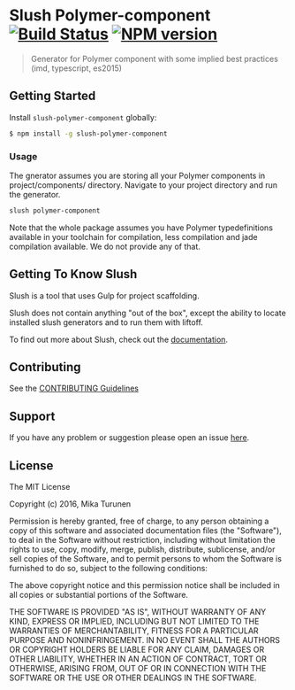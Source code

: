 # Slush Polymer-component [![Build Status](https://secure.travis-ci.org/mikaturunen/slush-generator-polymer-component.png?branch=master)](https://travis-ci.org/mikaturunen/slush-generator-polymer-component) [![NPM version](https://badge-me.herokuapp.com/api/npm/slush-polymer-component.png)](http://badges.enytc.com/for/npm/slush-polymer-component)

> Generator for Polymer component with some implied best practices (imd, typescript, es2015)

## Getting Started

Install `slush-polymer-component` globally:

```bash
$ npm install -g slush-polymer-component
```

### Usage

The gnerator assumes you are storing all your Polymer components in project/components/ directory. Navigate to your project directory and run the generator.

```bash
slush polymer-component
```

Note that the whole package assumes you have Polymer typedefinitions available in your toolchain for compilation, less compilation and jade compilation available. We do not provide any of that.

## Getting To Know Slush

Slush is a tool that uses Gulp for project scaffolding.

Slush does not contain anything "out of the box", except the ability to locate installed slush generators and to run them with liftoff.

To find out more about Slush, check out the [documentation](https://github.com/slushjs/slush).

## Contributing

See the [CONTRIBUTING Guidelines](https://github.com/mikaturunen/slush-polymer-component/blob/master/CONTRIBUTING.md)

## Support
If you have any problem or suggestion please open an issue [here](https://github.com/mikaturunen/slush-polymer-component/issues).

## License

The MIT License

Copyright (c) 2016, Mika Turunen

Permission is hereby granted, free of charge, to any person
obtaining a copy of this software and associated documentation
files (the "Software"), to deal in the Software without
restriction, including without limitation the rights to use,
copy, modify, merge, publish, distribute, sublicense, and/or sell
copies of the Software, and to permit persons to whom the
Software is furnished to do so, subject to the following
conditions:

The above copyright notice and this permission notice shall be
included in all copies or substantial portions of the Software.

THE SOFTWARE IS PROVIDED "AS IS", WITHOUT WARRANTY OF ANY KIND,
EXPRESS OR IMPLIED, INCLUDING BUT NOT LIMITED TO THE WARRANTIES
OF MERCHANTABILITY, FITNESS FOR A PARTICULAR PURPOSE AND
NONINFRINGEMENT. IN NO EVENT SHALL THE AUTHORS OR COPYRIGHT
HOLDERS BE LIABLE FOR ANY CLAIM, DAMAGES OR OTHER LIABILITY,
WHETHER IN AN ACTION OF CONTRACT, TORT OR OTHERWISE, ARISING
FROM, OUT OF OR IN CONNECTION WITH THE SOFTWARE OR THE USE OR
OTHER DEALINGS IN THE SOFTWARE.
